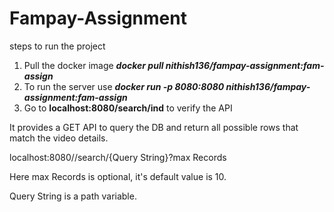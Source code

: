 # Fampay-Assignment

steps to run the project
1. Pull the docker image **_docker pull nithish136/fampay-assignment:fam-assign_**
2. To run the server use **_docker run -p 8080:8080 nithish136/fampay-assignment:fam-assign_**
3. Go to **localhost:8080/search/ind** to verify the API



It provides a GET API to query the DB and return all possible rows that match the video details.

localhost:8080//search/{Query String}?max Records

Here max Records is optional, it's default value is 10.

Query String is a path variable.

